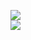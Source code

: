 [![](https://img.shields.io/badge/Made%20With-Github%20Spray-lightgrey.svg?style=for-the-badge&logo=github)](https://github.com/Annihil/github-spray#816)  
[![](https://i.imgur.com/2DrTn0Z.gif)](https://github.com/Annihil/github-spray)